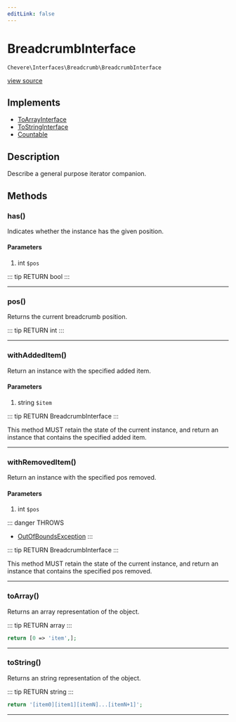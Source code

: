 ```yaml
---
editLink: false
---
```


# BreadcrumbInterface

`Chevere\Interfaces\Breadcrumb\BreadcrumbInterface`

[view source](https://github.com/chevere/chevere/blob/master/interfaces/Breadcrumb/BreadcrumbInterface.php)

## Implements

- [ToArrayInterface](../To/ToArrayInterface.md)
- [ToStringInterface](../To/ToStringInterface.md)
- [Countable](https://www.php.net/manual/class.countable)

## Description

Describe a general purpose iterator companion.

## Methods

### has()

Indicates whether the instance has the given position.

#### Parameters

1. int `$pos`

::: tip RETURN
bool
:::

---

### pos()

Returns the current breadcrumb position.

::: tip RETURN
int
:::

---

### withAddedItem()

Return an instance with the specified added item.

#### Parameters

1. string `$item`

::: tip RETURN
BreadcrumbInterface
:::

This method MUST retain the state of the current instance, and return
an instance that contains the specified added item.

---

### withRemovedItem()

Return an instance with the specified pos removed.

#### Parameters

1. int `$pos`

::: danger THROWS
- [OutOfBoundsException](../../Exceptions/Core/OutOfBoundsException.md)
:::

::: tip RETURN
BreadcrumbInterface
:::

This method MUST retain the state of the current instance, and return
an instance that contains the specified pos removed.

---

### toArray()

Returns an array representation of the object.

::: tip RETURN
array
:::

```php
return [0 => 'item',];
```

---

### toString()

Returns an string representation of the object.

::: tip RETURN
string
:::

```php
return '[item0][item1][itemN]...[itemN+1]';
```

---
